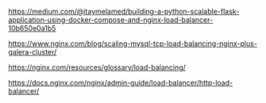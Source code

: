 
https://medium.com/@itaymelamed/building-a-python-scalable-flask-application-using-docker-compose-and-nginx-load-balancer-10b650e0a1b5



https://www.nginx.com/blog/scaling-mysql-tcp-load-balancing-nginx-plus-galera-cluster/


https://nginx.com/resources/glossary/load-balancing/



https://docs.nginx.com/nginx/admin-guide/load-balancer/http-load-balancer/


